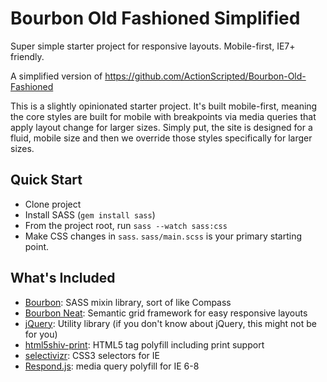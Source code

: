 Bourbon Old Fashioned Simplified
===

Super simple starter project for responsive layouts. Mobile-first, IE7+ friendly.

A simplified version of https://github.com/ActionScripted/Bourbon-Old-Fashioned

This is a slightly opinionated starter project. It's built mobile-first, meaning the core styles are built for mobile with breakpoints via media queries that apply layout change for larger sizes. Simply put, the site is designed for a fluid, mobile size and then we override those styles specifically for larger sizes.


Quick Start
---
* Clone project
* Install SASS (`gem install sass`)
* From the project root, run `sass --watch sass:css`
* Make CSS changes in `sass`. `sass/main.scss` is your primary starting point.


What's Included
---

* [Bourbon](http://bourbon.io/): SASS mixin library, sort of like Compass
* [Bourbon Neat](http://neat.bourbon.io/): Semantic grid framework for easy responsive layouts
* [jQuery](http://jquery.com/): Utility library (if you don't know about jQuery, this might not be for you)
* [html5shiv-print](http://code.google.com/p/html5shiv/): HTML5 tag polyfill including print support
* [selectivizr](http://selectivizr.com/): CSS3 selectors for IE
* [Respond.js](https://github.com/scottjehl/Respond): media query polyfill for IE 6-8
